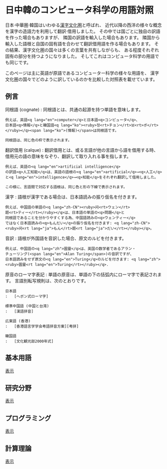 日中韓のコンピュータ科学の用語対照
==================================

日本·中華圏·韓国はいわゆる[漢字文化圏]と呼ばれ、
近代以降の西洋の様々な概念を漢字の造語力を利用して翻訳·借用しました。
その中では国ごとに独自の訳語を作った場合もありますが、
隣国の訳語を輸入した場合もあります。
隣国から輸入した語根と自国の固有語を合わせて翻訳借用語を作る場合もあります。
その結果、漢字文化圏の国々は多くの言葉を共有しながらも、
ある程度それぞれ固有の部分を持つようになりました。
そしてこれはコンピュータ科学の用語でも同じです。

このページは主に英語が原語であるコンピューター科学の様々な用語を、
漢字文化圏の国々でどのように訳しているのかを比較した対照表を載せています。

[漢字文化圏]: https://ja.wikipedia.org/wiki/%E6%BC%A2%E5%AD%97%E6%96%87%E5%8C%96%E5%9C%8F


<!-- TOC: 目次 -->


例言
----

同根語 <span lang="en">(cognate)</span>
:   同根語とは、共通の起源を持つ単語を意味します。

    例えば、英語<q lang="en">computer</q>と日本語<q>コンピュータ</q>、
    日本語<q>情報</q>と韓国語<q lang="ko"><ruby>정<rt>チョン</rt>보<rt>ボ</rt>
    </ruby></q><span lang="ko">(情報)</span>は同根語です。

    同根語は、同じ色の枠で表示されます。

翻訳借用 <span lang="fr">(calque)</span>
:   翻訳借用とは、或る言語が他の言語から語を借用する時、
    借用元の語の意味をなぞり、翻訳して取り入れる事を指します。

    例えば、英語の<q lang="en">artificial intelligence</q>
    の訳語<q>人工知能</q>は、英語の語根の<q lang="en">artificial</q>→<q>人工</q>
    と<q lang="en">intelligence</q>→<q>知能</q>をそれぞれ翻訳して借用しました。

    この様に、言語間で対応する語根は、同じ色と形の下線で表示されます。

漢字
:   語根が漢字である場合は、日本語読みの振り仮名を付きます。

    例えば、中国語の単語の<q lang="zh-CN"><ruby>问<rt>ウェン</rt>
    题<rt>ティー</rt></ruby></q>は、日本語の単語の<q>問題</q>と
    同根語であることを分かりやすくする為、中国語読みの<q>ウェンティー</q>
    ではなく日本語読みの<q>もんだい</q>の振り仮名を付きます: <q lang="zh-CN">
    <ruby>问<rt lang="ja">もん</rt>题<rt lang="ja">だい</rt></ruby></q>。

音訳
:   語根が外国語を音訳した場合、原文のルビを付きます。

    例えば、中国語の<q lang="zh">圖靈</q>は、英国の数学者であるアラン・
    チューリング(<span lang="en">Alan Turing</span>)の音訳ですが、
    日本語読みをせず原文の<q lang="en">Turing</q>のルビを付きます: <q lang="zh">
    <ruby>圖靈<rt lang="en">Turing</rt></ruby></q>.

原音のローマ字表記
:   単語の原音は、単語の下の括弧内にローマ字で表記されます。
    言語別転写規則は、次のとおりです。

    日本語
    :   [ヘボン式ローマ字]

    標準中国語 (中国と台湾)
    :   [漢語拼音]

    広東語 (香港)
    :   [香港語言学学会粤語拼音方案][粤拼]

    韓国語
    :   [文化観光部2000年式]

[ヘボン式ローマ字]: https://ja.wikipedia.org/wiki/%E3%83%98%E3%83%9C%E3%83%B3%E5%BC%8F%E3%83%AD%E3%83%BC%E3%83%9E%E5%AD%97
[漢語拼音]: https://ja.wikipedia.org/wiki/%E6%8B%BC%E9%9F%B3
[粤拼]: https://ja.wikipedia.org/wiki/%E9%A6%99%E6%B8%AF%E8%AA%9E%E8%A8%80%E5%AD%A6%E5%AD%A6%E4%BC%9A%E7%B2%A4%E8%AA%9E%E6%8B%BC%E9%9F%B3%E6%96%B9%E6%A1%88
[文化観光部2000年式]: https://ja.wikipedia.org/wiki/%E6%96%87%E5%8C%96%E8%A6%B3%E5%85%89%E9%83%A82000%E5%B9%B4%E5%BC%8F


基本用語
--------

[表示](basic.yaml)


研究分野
--------

[表示](studies.yaml)


プログラミング
--------------

[表示](programming.yaml)


計算理論
--------

[表示](theory-comp.yaml)
